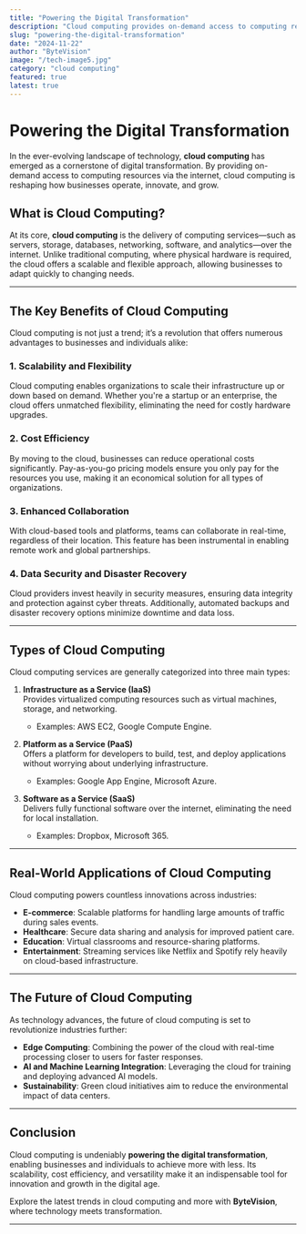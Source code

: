 ```yaml
---
title: "Powering the Digital Transformation"
description: "Cloud computing provides on-demand access to computing resources over the internet, offering scalability, flexibility, and cost efficiency."
slug: "powering-the-digital-transformation"
date: "2024-11-22"
author: "ByteVision"
image: "/tech-image5.jpg"
category: "cloud computing"
featured: true
latest: true
---
```


# Powering the Digital Transformation  

In the ever-evolving landscape of technology, **cloud computing** has emerged as a cornerstone of digital transformation. By providing on-demand access to computing resources via the internet, cloud computing is reshaping how businesses operate, innovate, and grow.  

## What is Cloud Computing?  

At its core, **cloud computing** is the delivery of computing services—such as servers, storage, databases, networking, software, and analytics—over the internet. Unlike traditional computing, where physical hardware is required, the cloud offers a scalable and flexible approach, allowing businesses to adapt quickly to changing needs.

---

## The Key Benefits of Cloud Computing  

Cloud computing is not just a trend; it’s a revolution that offers numerous advantages to businesses and individuals alike:

### 1. **Scalability and Flexibility**  
Cloud computing enables organizations to scale their infrastructure up or down based on demand. Whether you're a startup or an enterprise, the cloud offers unmatched flexibility, eliminating the need for costly hardware upgrades.

### 2. **Cost Efficiency**  
By moving to the cloud, businesses can reduce operational costs significantly. Pay-as-you-go pricing models ensure you only pay for the resources you use, making it an economical solution for all types of organizations.

### 3. **Enhanced Collaboration**  
With cloud-based tools and platforms, teams can collaborate in real-time, regardless of their location. This feature has been instrumental in enabling remote work and global partnerships.

### 4. **Data Security and Disaster Recovery**  
Cloud providers invest heavily in security measures, ensuring data integrity and protection against cyber threats. Additionally, automated backups and disaster recovery options minimize downtime and data loss.

---

## Types of Cloud Computing  

Cloud computing services are generally categorized into three main types:  

1. **Infrastructure as a Service (IaaS)**  
   Provides virtualized computing resources such as virtual machines, storage, and networking.  
   - Examples: AWS EC2, Google Compute Engine.  

2. **Platform as a Service (PaaS)**  
   Offers a platform for developers to build, test, and deploy applications without worrying about underlying infrastructure.  
   - Examples: Google App Engine, Microsoft Azure.  

3. **Software as a Service (SaaS)**  
   Delivers fully functional software over the internet, eliminating the need for local installation.  
   - Examples: Dropbox, Microsoft 365.  

---

## Real-World Applications of Cloud Computing  

Cloud computing powers countless innovations across industries:  

- **E-commerce**: Scalable platforms for handling large amounts of traffic during sales events.  
- **Healthcare**: Secure data sharing and analysis for improved patient care.  
- **Education**: Virtual classrooms and resource-sharing platforms.  
- **Entertainment**: Streaming services like Netflix and Spotify rely heavily on cloud-based infrastructure.  

---

## The Future of Cloud Computing  

As technology advances, the future of cloud computing is set to revolutionize industries further:  

- **Edge Computing**: Combining the power of the cloud with real-time processing closer to users for faster responses.  
- **AI and Machine Learning Integration**: Leveraging the cloud for training and deploying advanced AI models.  
- **Sustainability**: Green cloud initiatives aim to reduce the environmental impact of data centers.  

---
                  
## Conclusion  

Cloud computing is undeniably **powering the digital transformation**, enabling businesses and individuals to achieve more with less. Its scalability, cost efficiency, and versatility make it an indispensable tool for innovation and growth in the digital age.

Explore the latest trends in cloud computing and more with **ByteVision**, where technology meets transformation.

---
